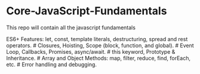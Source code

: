 # Core-JavaScript-Fundamentals
This repo will contain all the javascript fundamentals

<link>ES6+ Features: let, const, template literals, destructuring, spread and rest operators.</link>
# Closures, Hoisting, Scope (block, function, and global).
# Event Loop, Callbacks, Promises, async/await.
# this keyword, Prototype & Inheritance.
# Array and Object Methods: map, filter, reduce, find, forEach, etc.
# Error handling and debugging.
